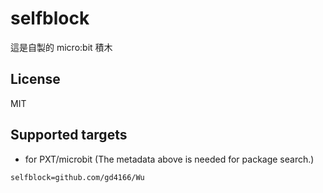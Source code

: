 ﻿# selfblock

這是自製的 micro:bit 積木

## License

MIT

## Supported targets

* for PXT/microbit
(The metadata above is needed for package search.)

```package
selfblock=github.com/gd4166/Wu
```
